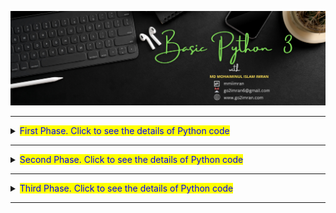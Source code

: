 ![Github Banner](https://github.com/mmiimran/Basic_Python/blob/main/assets/basic_python.png)

<hr>
<details>
  <summary><span style="color: blue; background-color: yellow;">First Phase. Click to see the details of Python code</span></summary>
 <table align="center">
  <thead align="center">
    <tr border: none;>
      <td><b>Topic</b></td>
      <td><b>Description</b></td>
      <td><b>Key Words</b></td>
    </tr>
  </thead>
  <tbody>
    <tr>
      <td><a href="https://github.com/mmiimran/Basic_Python/tree/main/core_python/1.Variable%20and%20Operators" target="_blank">01. Variables and Operators</a></td>
      <td>In Python, variables store data values upon assignment, accommodating diverse data types without explicit type declarations. Operators, symbolically applied, execute operations on operands.</td>
      <td>Variable, Arithmetic Operator, Comparison Operator, Logical Operator, Assignment Operator, Bitwise Operator, 'in' Operator, 'not in' Operator,'is' Operator, 'is not' Operator, Operator Precedence</td>
    </tr>
    <tr>
      <td><a href="https://github.com/mmiimran/Basic_Python/tree/main/core_python/2.Python_Type_Conversion" target="_blank">02.Type Conversion</a></td>
      <td>In Python, type conversion means changing data from one type to another using functions like int(), float(), str(), list(), tuple(), dict(), etc. It's crucial for handling different data types and formatting. Python makes it easy with methods for converting between types, allowing flexible data manipulation and formatting.</td>
      <td>Implicit type conversion,
        Explicit type conversion</td>
    </tr>
     <tr>
      <td><a href="https://github.com/mmiimran/Basic_Python/tree/main/core_python/3.Input_and_output" target="_blank">03.Input and Output</a></td>
      <td>Input and output in Python involve receiving data from the user and displaying information to the user, respectively.</td>
      <td>Input, Output</td>
    </tr>
     <tr>
      <td><a href="https://github.com/mmiimran/Basic_Python/tree/main/core_python/4.Escape_Sequence_in_python" target="_blank">04.Escape Sequences</a></td>
      <td>Escape sequences in Python are special characters preceded by a backslash () used to represent challenging characters directly in code. Common ones include newline (\n), tab (\t), carriage return (\r), backslash (), single quote ('), and double quote (").</td>
      <td>\n, \t, \r,(')(") etc</td>
    </tr>
     <tr>
      <td><a href="https://github.com/mmiimran/Basic_Python/tree/main/core_python/5.If_Statement" target="_blank">05.If Statement</a></td>
      <td>The "if" statement in Python executes code only if a condition is true, allowing program flow control. If true, the following code block runs; otherwise, it's skipped. "elif" and "else" handle alternative conditions or fallback actions.</td>
      <td>Nested If, User Input</td>
    </tr>
     <tr>
      <td><a href="https://github.com/mmiimran/Basic_Python/tree/main/core_python/6.Indentation" target="_blank">06.Indentation</a></td>
      <td>Indentation in Python denotes a line belonging to a specific block or scope, crucial for structure and hierarchy. It replaces traditional braces, ensuring consistency. Incorrect indentation leads to syntax or logical errors.</td>
      <td>Scope of the code.</td>
    </tr>
     <tr>
      <td><a href="https://github.com/mmiimran/Basic_Python/tree/main/core_python/7.If_Else_Statement" target="_blank">07.If Else Statement</a></td>
      <td>The "if-else" statement in Python executes one block of code if a condition is true, and another block if it's false, enabling branching logic</td>
      <td>If ,Else</td>
    </tr>
     <tr>
      <td><a href="https://github.com/mmiimran/Basic_Python/tree/main/core_python/8.If_elif_statement" target="_blank">08.If Elif Statement</a></td>
      <td>The "if-elif-else" statement in Python checks multiple conditions in sequence. It starts with "if," followed by "elif" for additional checks, and "else" as an optional fallback. The first true condition's block executes, or the "else" block if none match. It's used for handling multiple exclusive conditions.</td>
      <td>If,Elif </td>
    </tr>
     <tr>
      <td><a href="https://github.com/mmiimran/Basic_Python/tree/main/core_python/9.If_elif_else_statement" target="_blank">09.If Elif Else Statemeant</a></td>
      <td>The "if-elif-else" statement in Python handles multiple conditions, starting with "if," followed by "elif," and optionally ending with "else." It executes the first true condition's block or the "else" block if none match, enabling diverse scenario handling.</td>
      <td>If,Elif, Else</td>
    </tr>
     <tr>
      <td><a href="https://github.com/mmiimran/Basic_Python/tree/main/core_python/10.While_loop" target="_blank">10.While Loop</a></td>
      <td>A "while" loop in Python is used to repeatedly execute a block of code as long as a specified condition is true. It continues to execute the block of code until the condition evaluates to false. </td>
      <td>While Loop</td>
    </tr>
     <tr>
      <td><a href="https://github.com/mmiimran/Basic_Python/tree/main/core_python/11.Range" target="_blank">11.Range</a></td>
      <td>In Python, the range() function is used to generate a sequence of numbers. It's often used with loops to iterate a specific number of times. </td>
      <td>Range</td>
    </tr>
     <tr>
      <td><a href="https://github.com/mmiimran/Basic_Python/tree/main/core_python/12.For_loop" target="_blank">12.For Loop</a></td>
      <td>In Python, a "for" loop is used to iterate over a sequence (such as a list, tuple, string, or range) or any iterable object. It executes a block of code for each item in the sequence.</td>
      <td>For Loop</td>
    </tr>
     <tr>
      <td><a href="https://github.com/mmiimran/Basic_Python/tree/main/core_python/13.Break_and_Continue" target="_blank">13.Break And Continue</a></td>
      <td>In Python, "break" ends a loop prematurely when a condition is met, while "continue" skips the rest of the code in the current iteration and moves to the next one.</td>
      <td>Break and Continue</td>
    </tr>
     <tr>
      <td><a href="https://github.com/mmiimran/Basic_Python/tree/main/core_python/14.Pass" target="_blank">14.Pass Statement</a></td>
      <td>In Python, "pass" is a placeholder statement that does nothing. It's used when a statement is syntactically required but no action is needed.</td>
      <td>Pass</td>
    </tr>
     <tr>
      <td><a href="https://github.com/mmiimran/Basic_Python/tree/main/core_python/15.Array" target="_blank">15.Array</a></td>
      <td>
In Python, arrays are implemented using lists, which are dynamic, ordered collections allowing for easy access and modification of elements. They can store items of different types and are commonly used for various collections.</td>
      <td>1D array, Pop method, Reverse method, insert method, extend method, Index method, etc</td>
    </tr>
    
  </tbody>
</table>
</details>

<hr>

<details>
  <summary><span style="color: blue; background-color: yellow;">Second Phase. Click to see the details of Python code</span></summary>
 <table align="center">
  <thead align="center">
    <tr border: none;>
      <td><b>Topic</b></td>
      <td><b>Description</b></td>
      <td><b>Key Words</b></td>
    </tr>
  </thead>
  <tbody>
    <tr>
      <td><a href="https://github.com/mmiimran/Basic_Python/tree/main/core_python/16.Numpy_1D_array_function" target="_blank">16.Numpy 1D Array Function</a></td>
      <td>In Python, variables store data values upon assignment, accommodating diverse data types without explicit type declarations. Operators, symbolically applied, execute operations on operands.</td>
      <td>Variable, Arithmetic Operator, Comparison Operator, Logical Operator, Assignment Operator, Bitwise Operator, 'in' Operator, 'not in' Operator,'is' Operator, 'is not' Operator, Operator Precedence</td>
    </tr>
    <tr>
      <td><a href="https://github.com/mmiimran/Basic_Python/tree/main/core_python/17.Numpy_1D_linspace_function" target="_blank">17.Numpy 1D Linspace Function</a></td>
      <td>In Python, type conversion means changing data from one type to another using functions like int(), float(), str(), list(), tuple(), dict(), etc. It's crucial for handling different data types and formatting. Python makes it easy with methods for converting between types, allowing flexible data manipulation and formatting.</td>
      <td>Implicit type conversion,
        Explicit type conversion</td>
    </tr>
     <tr>
      <td><a href="https://github.com/mmiimran/Basic_Python/tree/main/core_python/18.Numpy_1D_logspace_function" target="_blank">18.Numpy 1D Logspace Function</a></td>
      <td>Input and output in Python involve receiving data from the user and displaying information to the user, respectively.</td>
      <td>Input, Output</td>
    </tr>
     <tr>
      <td><a href="https://github.com/mmiimran/Basic_Python/tree/main/core_python/19.Numpy_1D_arange_function" target="_blank">19.Numpy 1D arange Function</a></td>
      <td>Escape sequences in Python are special characters preceded by a backslash () used to represent challenging characters directly in code. Common ones include newline (\n), tab (\t), carriage return (\r), backslash (), single quote ('), and double quote (").</td>
      <td>\n, \t, \r,(')(") etc</td>
    </tr>
     <tr>
      <td><a href="https://github.com/mmiimran/Basic_Python/tree/main/core_python/20.Numpy_1D_zeros_function" target="_blank">20.Numpy 1D zeros Function</a></td>
      <td>The "if" statement in Python executes code only if a condition is true, allowing program flow control. If true, the following code block runs; otherwise, it's skipped. "elif" and "else" handle alternative conditions or fallback actions.</td>
      <td>Nested If, User Input</td>
    </tr>
     <tr>
      <td><a href="https://github.com/mmiimran/Basic_Python/tree/main/core_python/21.Numpy_1D_ones_function" target="_blank">21.Numpy_1D_ones_Function</a></td>
      <td>Indentation in Python denotes a line belonging to a specific block or scope, crucial for structure and hierarchy. It replaces traditional braces, ensuring consistency. Incorrect indentation leads to syntax or logical errors.</td>
      <td>Scope of the code.</td>
    </tr>
     <tr>
      <td><a href="https://github.com/mmiimran/Basic_Python/tree/main/core_python/22.Numpy_math_operation" target="_blank">22.Numpy_math_Operation</a></td>
      <td>The "if-else" statement in Python executes one block of code if a condition is true, and another block if it's false, enabling branching logic</td>
      <td>If ,Else</td>
    </tr>
     <tr>
      <td><a href="https://github.com/mmiimran/Basic_Python/tree/main/core_python/23.Numpy_comparing_array" target="_blank">23.Numpy_comparing_array</a></td>
      <td>The "if-elif-else" statement in Python checks multiple conditions in sequence. It starts with "if," followed by "elif" for additional checks, and "else" as an optional fallback. The first true condition's block executes, or the "else" block if none match. It's used for handling multiple exclusive conditions.</td>
      <td>If,Elif </td>
    </tr>
     <tr>
      <td><a href="https://github.com/mmiimran/Basic_Python/tree/main/core_python/24.Numpy_aliasing_array" target="_blank">24.Numpy_aliasing_array</a></td>
      <td>The "if-elif-else" statement in Python handles multiple conditions, starting with "if," followed by "elif," and optionally ending with "else." It executes the first true condition's block or the "else" block if none match, enabling diverse scenario handling.</td>
      <td>If,Elif, Else</td>
    </tr>
     <tr>
      <td><a href="https://github.com/mmiimran/Basic_Python/tree/main/core_python/25.Numpy_view_and_copy" target="_blank">25.Numpy_view_and_copy</a></td>
      <td>A "while" loop in Python is used to repeatedly execute a block of code as long as a specified condition is true. It continues to execute the block of code until the condition evaluates to false. </td>
      <td>While Loop</td>
    </tr>
     <tr>
      <td><a href="https://github.com/mmiimran/Basic_Python/tree/main/core_python/26.Numpy_input_from_user_1D_array" target="_blank">26.Numpy_input_from_user_1D_array</a></td>
      <td>In Python, the range() function is used to generate a sequence of numbers. It's often used with loops to iterate a specific number of times. </td>
      <td>Range</td>
    </tr>
     <tr>
      <td><a href="https://github.com/mmiimran/Basic_Python/tree/main/core_python/27.Numpy_2D_array_function" target="_blank">27.Numpy_2D_array_function</a></td>
      <td>In Python, a "for" loop is used to iterate over a sequence (such as a list, tuple, string, or range) or any iterable object. It executes a block of code for each item in the sequence.</td>
      <td>For Loop</td>
    </tr>
     <tr>
      <td><a href="https://github.com/mmiimran/Basic_Python/tree/main/core_python/28.Numpy_2D_zeros_function" target="_blank">28.Numpy_2D_zeros_function</a></td>
      <td>In Python, "break" ends a loop prematurely when a condition is met, while "continue" skips the rest of the code in the current iteration and moves to the next one.</td>
      <td>Break and Continue</td>
    </tr>
     <tr>
      <td><a href="https://github.com/mmiimran/Basic_Python/tree/main/core_python/29.Numpy_2D_ones_function" target="_blank">29.Numpy_2D_ones_function</a></td>
      <td>In Python, "pass" is a placeholder statement that does nothing. It's used when a statement is syntactically required but no action is needed.</td>
      <td>Pass</td>
    </tr>
     <tr>
      <td><a href="https://github.com/mmiimran/Basic_Python/tree/main/core_python/30.Reshape_and_flatten_function" target="_blank">30.Reshape_and_flatten_function</a></td>
      <td>
In Python, arrays are implemented using lists, which are dynamic, ordered collections allowing for easy access and modification of elements. They can store items of different types and are commonly used for various collections.</td>
      <td>1D array, Pop method, Reverse method, insert method, extend method, Index method, etc</td>
    </tr>
    
  </tbody>
</table>
</details>

<hr>

<details>
  <summary><span style="color: blue; background-color: yellow;">Third Phase. Click to see the details of Python code</span></summary>
 <table align="center">
  <thead align="center">
    <tr border: none;>
      <td><b>Topic</b></td>
      <td><b>Description</b></td>
      <td><b>Key Words</b></td>
    </tr>
  </thead>
  <tbody>
    <tr>
      <td><a href="https://github.com/mmiimran/Basic_Python/tree/main/core_python/31.Attributes_of_numpy_array" target="_blank">31.Attributes_of_numpy_array</a></td>
      <td>In Python, variables store data values upon assignment, accommodating diverse data types without explicit type declarations. Operators, symbolically applied, execute operations on operands.</td>
      <td>Variable, Arithmetic Operator, Comparison Operator, Logical Operator, Assignment Operator, Bitwise Operator, 'in' Operator, 'not in' Operator,'is' Operator, 'is not' Operator, Operator Precedence</td>
    </tr>
    <tr>
      <td><a href="https://github.com/mmiimran/Basic_Python/tree/main/core_python/32.Numpy_input_from_user_2D_array" target="_blank">32.Numpy_input_from_user_2D_array</a></td>
      <td>In Python, type conversion means changing data from one type to another using functions like int(), float(), str(), list(), tuple(), dict(), etc. It's crucial for handling different data types and formatting. Python makes it easy with methods for converting between types, allowing flexible data manipulation and formatting.</td>
      <td>Implicit type conversion,
        Explicit type conversion</td>
    </tr>
     <tr>
      <td><a href="https://github.com/mmiimran/Basic_Python/tree/main/core_python/33.Numpy_2D_array_slicing" target="_blank">33.Numpy_2D_array_slicing</a></td>
      <td>Input and output in Python involve receiving data from the user and displaying information to the user, respectively.</td>
      <td>Input, Output</td>
    </tr>
     <tr>
      <td><a href="https://github.com/mmiimran/Basic_Python/tree/main/core_python/34.Numpy_built_in_math_function" target="_blank">34.Numpy_built_in_math_function</a></td>
      <td>Escape sequences in Python are special characters preceded by a backslash () used to represent challenging characters directly in code. Common ones include newline (\n), tab (\t), carriage return (\r), backslash (), single quote ('), and double quote (").</td>
      <td>\n, \t, \r,(')(") etc</td>
    </tr>
    
    
  </tbody>
</table>
</details>

<hr>

